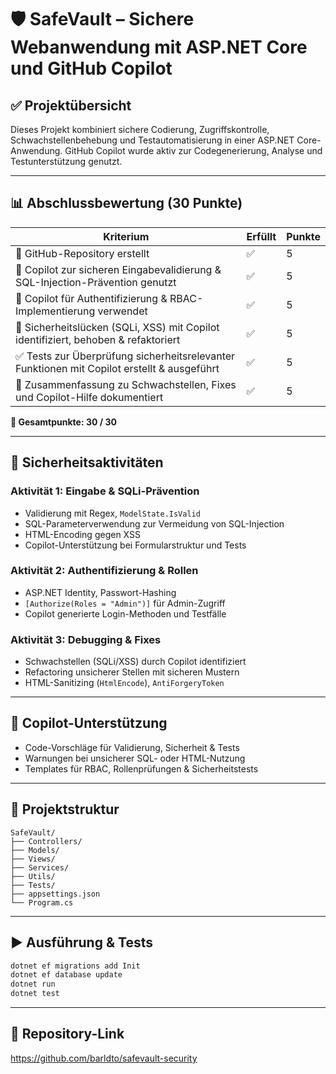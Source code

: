 
# 🛡️ SafeVault – Sichere Webanwendung mit ASP.NET Core und GitHub Copilot

## ✅ Projektübersicht
Dieses Projekt kombiniert sichere Codierung, Zugriffskontrolle, Schwachstellenbehebung und Testautomatisierung in einer ASP.NET Core-Anwendung. GitHub Copilot wurde aktiv zur Codegenerierung, Analyse und Testunterstützung genutzt.

---

## 📊 Abschlussbewertung (30 Punkte)

| Kriterium                                                                                      | Erfüllt | Punkte |
|-----------------------------------------------------------------------------------------------|---------|--------|
| 🔗 GitHub-Repository erstellt                                                                 | ✅       | 5      |
| 🔐 Copilot zur sicheren Eingabevalidierung & SQL-Injection-Prävention genutzt                | ✅       | 5      |
| 🔑 Copilot für Authentifizierung & RBAC-Implementierung verwendet                            | ✅       | 5      |
| 🐞 Sicherheitslücken (SQLi, XSS) mit Copilot identifiziert, behoben & refaktoriert            | ✅       | 5      |
| ✅ Tests zur Überprüfung sicherheitsrelevanter Funktionen mit Copilot erstellt & ausgeführt   | ✅       | 5      |
| 📝 Zusammenfassung zu Schwachstellen, Fixes und Copilot-Hilfe dokumentiert                   | ✅       | 5      |

**💯 Gesamtpunkte: 30 / 30**

---

## 🔐 Sicherheitsaktivitäten

### Aktivität 1: Eingabe & SQLi-Prävention
- Validierung mit Regex, `ModelState.IsValid`
- SQL-Parameterverwendung zur Vermeidung von SQL-Injection
- HTML-Encoding gegen XSS
- Copilot-Unterstützung bei Formularstruktur und Tests

### Aktivität 2: Authentifizierung & Rollen
- ASP.NET Identity, Passwort-Hashing
- `[Authorize(Roles = "Admin")]` für Admin-Zugriff
- Copilot generierte Login-Methoden und Testfälle

### Aktivität 3: Debugging & Fixes
- Schwachstellen (SQLi/XSS) durch Copilot identifiziert
- Refactoring unsicherer Stellen mit sicheren Mustern
- HTML-Sanitizing (`HtmlEncode`), `AntiForgeryToken`

---

## 🤖 Copilot-Unterstützung
- Code-Vorschläge für Validierung, Sicherheit & Tests
- Warnungen bei unsicherer SQL- oder HTML-Nutzung
- Templates für RBAC, Rollenprüfungen & Sicherheitstests

---

## 📁 Projektstruktur
```
SafeVault/
├── Controllers/
├── Models/
├── Views/
├── Services/
├── Utils/
├── Tests/
├── appsettings.json
└── Program.cs
```

---

## ▶️ Ausführung & Tests
```bash
dotnet ef migrations add Init
dotnet ef database update
dotnet run
dotnet test
```

---

## 📎 Repository-Link
https://github.com/barldto/safevault-security